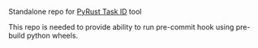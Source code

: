 Standalone repo for [PyRust Task ID](https://github.com/vanya909/pyrust-task-id) tool

This repo is needed to provide ability to run pre-commit hook using pre-build python wheels.
